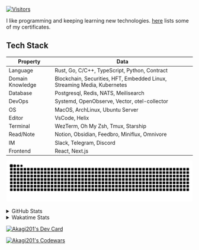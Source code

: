 <!-- markdownlint-disable MD041 MD010 MD033 -->
[![Visitors](https://api.visitorbadge.io/api/daily?path=Akagi201%2FAkagi201&label=Visitors%20Today&countColor=%2337d67a)](https://visitorbadge.io/status?path=Akagi201%2FAkagi201)

I like programming and keeping learning new technologies. [here](https://github.com/Akagi201/blockchain) lists some of my certificates.

## Tech Stack

| Property         	| Data                                                                               	|
|------------------	|------------------------------------------------------------------------------------	|
| Language         	| Rust, Go, C/C++, TypeScript, Python, Contract                                       |
| Domain Knowledge 	| Blockchain, Securities, HFT, Embedded Linux, Streaming Media, Kubernetes            |
| Database         	| Postgresql, Redis, NATS, Meilisearch                                                   |
| DevOps            | Systemd, OpenObserve, Vector, otel-collector                                        |
| OS               	| MacOS, ArchLinux, Ubuntu Server                                                     |
| Editor           	| VsCode, Helix                                                                       |
| Terminal          | WezTerm, Oh My Zsh, Tmux, Starship                                                  |
| Read/Note         | Notion, Obsidian, Feedbro, Miniflux, Omnivore                                       |
| IM               	| Slack, Telegram, Discord                                                            |
| Frontend          | React, Next.js                                                                      |

[![github contribution grid snake animation](https://raw.githubusercontent.com/Akagi201/Akagi201/output/github-contribution-grid-snake.svg#gh-light-mode-only)](https://github.com/Akagi201)

<details>
<summary>GitHub Stats</summary>
  <a href="https://github.com/Akagi201"><img alt="Profile Detail" src="https://raw.githubusercontent.com/Akagi201/Akagi201/master/profile-summary-card-output/dracula/0-profile-details.svg" /></a>
  <a href="https://github.com/Akagi201"><img alt="Github Stats" src="https://raw.githubusercontent.com/Akagi201/Akagi201/master/profile-summary-card-output/dracula/3-stats.svg" /></a>
  <a href="https://github.com/Akagi201"><img alt="Lang By Commits" src="https://raw.githubusercontent.com/Akagi201/Akagi201/master/profile-summary-card-output/dracula/2-most-commit-language.svg" /></a>
</details>

<details>
<summary>Wakatime Stats</summary>
<br>

<!--START_SECTION:waka-->

```txt
From: 12 April 2024 - To: 19 April 2024

Total Time: 60 hrs 25 mins

Other        35 hrs 50 mins  ██████████████▓░░░░░░░░░░   59.33 %
Rust         15 hrs 56 mins  ██████▓░░░░░░░░░░░░░░░░░░   26.38 %
sh           3 hrs 18 mins   █▒░░░░░░░░░░░░░░░░░░░░░░░   05.47 %
Solidity     2 hrs 38 mins   █░░░░░░░░░░░░░░░░░░░░░░░░   04.36 %
Markdown     1 hr 19 mins    ▓░░░░░░░░░░░░░░░░░░░░░░░░   02.19 %
Python       24 mins         ▒░░░░░░░░░░░░░░░░░░░░░░░░   00.69 %
JSON         15 mins         ░░░░░░░░░░░░░░░░░░░░░░░░░   00.41 %
TOML         13 mins         ░░░░░░░░░░░░░░░░░░░░░░░░░   00.38 %
YAML         12 mins         ░░░░░░░░░░░░░░░░░░░░░░░░░   00.34 %
TypeScript   10 mins         ░░░░░░░░░░░░░░░░░░░░░░░░░   00.29 %
```

<!--END_SECTION:waka-->

</details>

<a href="https://dly.to/lajulH68cRC"><img src="https://api.daily.dev/devcards/v2/0PgLIuTCuccboR3DWDI4I.png?type=wide&r=z7i" width="900" alt="Akagi201's Dev Card"/></a>

<a href="https://www.codewars.com/users/Akagi201"><img alt="Akagi201's Codewars" src="https://www.codewars.com/users/Akagi201/badges/small"></a>
